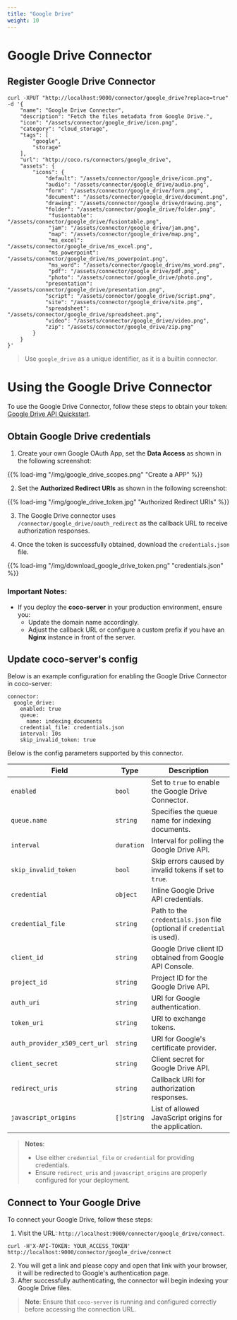 ```yaml
---
title: "Google Drive"
weight: 10
---
```


# Google Drive Connector

## Register Google Drive Connector

```shell
curl -XPUT "http://localhost:9000/connector/google_drive?replace=true" -d '{
    "name": "Google Drive Connector", 
    "description": "Fetch the files metadata from Google Drive.", 
    "icon": "/assets/connector/google_drive/icon.png", 
    "category": "cloud_storage", 
    "tags": [
        "google", 
        "storage"
    ], 
    "url": "http://coco.rs/connectors/google_drive", 
    "assets": {
        "icons": {
            "default": "/assets/connector/google_drive/icon.png", 
            "audio": "/assets/connector/google_drive/audio.png", 
            "form": "/assets/connector/google_drive/form.png", 
            "document": "/assets/connector/google_drive/document.png", 
            "drawing": "/assets/connector/google_drive/drawing.png", 
            "folder": "/assets/connector/google_drive/folder.png", 
             "fusiontable": "/assets/connector/google_drive/fusiontable.png", 
             "jam": "/assets/connector/google_drive/jam.png", 
             "map": "/assets/connector/google_drive/map.png", 
             "ms_excel": "/assets/connector/google_drive/ms_excel.png", 
             "ms_powerpoint": "/assets/connector/google_drive/ms_powerpoint.png", 
             "ms_word": "/assets/connector/google_drive/ms_word.png", 
             "pdf": "/assets/connector/google_drive/pdf.png", 
             "photo": "/assets/connector/google_drive/photo.png", 
            "presentation": "/assets/connector/google_drive/presentation.png", 
            "script": "/assets/connector/google_drive/script.png", 
            "site": "/assets/connector/google_drive/site.png", 
            "spreadsheet": "/assets/connector/google_drive/spreadsheet.png",
            "video": "/assets/connector/google_drive/video.png",
            "zip": "/assets/connector/google_drive/zip.png"
        }
    }
}'
```

> Use `google_drive` as a unique identifier, as it is a builtin connector.

# Using the Google Drive Connector

To use the Google Drive Connector, follow these steps to obtain your token:
[Google Drive API Quickstart](https://developers.google.com/drive/api/quickstart/go).

## Obtain Google Drive credentials

1. Create your own Google OAuth App, set the **Data Access** as shown in the following screenshot:

{{% load-img "/img/google_drive_scopes.png" "Create a APP" %}}

2. Set the **Authorized Redirect URIs** as shown in the following screenshot:

{{% load-img "/img/google_drive_token.jpg" "Authorized Redirect URIs" %}}

3. The Google Drive connector uses `/connector/google_drive/oauth_redirect` as the callback URL to receive authorization responses.

4. Once the token is successfully obtained, download the `credentials.json` file.

{{% load-img "/img/download_google_drive_token.png" "credentials.json" %}}

### Important Notes:
- If you deploy the **coco-server** in your production environment, ensure you:
  - Update the domain name accordingly.
  - Adjust the callback URL or configure a custom prefix if you have an **Nginx** instance in front of the server.

## Update coco-server's config

Below is an example configuration for enabling the Google Drive Connector in coco-server:

```shell
connector:
  google_drive:
    enabled: true
    queue:
      name: indexing_documents
    credential_file: credentials.json
    interval: 10s
    skip_invalid_token: true
```

Below is the config parameters supported by this connector.

| **Field**                     | **Type**     | **Description**                                                                                  |
|-------------------------------|--------------|--------------------------------------------------------------------------------------------------|
| `enabled`                     | `bool`       | Set to `true` to enable the Google Drive Connector.                                             |
| `queue.name`                  | `string`     | Specifies the queue name for indexing documents.                                                |
| `interval`                    | `duration`   | Interval for polling the Google Drive API.                                                     |
| `skip_invalid_token`          | `bool`       | Skip errors caused by invalid tokens if set to `true`.                                         |
| `credential`                  | `object`     | Inline Google Drive API credentials.                                                            |
| `credential_file`             | `string`     | Path to the `credentials.json` file (optional if `credential` is used).                         |
| `client_id`                   | `string`     | Google Drive client ID obtained from Google API Console.                                        |
| `project_id`                  | `string`     | Project ID for the Google Drive API.                                                            |
| `auth_uri`                    | `string`     | URI for Google authentication.                                                                  |
| `token_uri`                   | `string`     | URI to exchange tokens.                                                                         |
| `auth_provider_x509_cert_url` | `string`     | URI for Google's certificate provider.                                                          |
| `client_secret`               | `string`     | Client secret for Google Drive API.                                                             |
| `redirect_uris`               | `string`     | Callback URI for authorization responses.                                                       |
| `javascript_origins`          | `[]string`   | List of allowed JavaScript origins for the application.                                         |

> **Notes**:
> - Use either `credential_file` or `credential` for providing credentials.
> - Ensure `redirect_uris` and `javascript_origins` are properly configured for your deployment.

## Connect to Your Google Drive

To connect your Google Drive, follow these steps:

1. Visit the URL: `http://localhost:9000/connector/google_drive/connect`.
```shell
curl -H'X-API-TOKEN: YOUR_ACCESS_TOKEN' http://localhost:9000/connector/google_drive/connect
```
2. You will get a link and please copy and open that link with your browser, it will be redirected to Google's authentication page.
3. After successfully authenticating, the connector will begin indexing your Google Drive files.

> **Note**:
> Ensure that `coco-server` is running and configured correctly before accessing the connection URL.